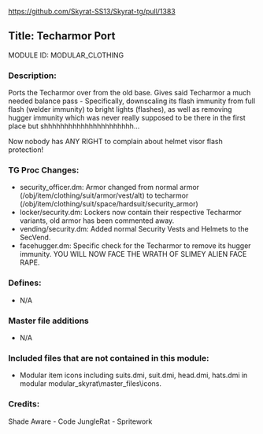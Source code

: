 https://github.com/Skyrat-SS13/Skyrat-tg/pull/1383

## Title: Techarmor Port

MODULE ID: MODULAR_CLOTHING

### Description:

Ports the Techarmor over from the old base. Gives said Techarmor a much needed balance pass - Specifically, downscaling its flash immunity from full flash (welder immunity) to bright lights (flashes), as well as removing hugger immunity which was never really supposed to be there in the first place but shhhhhhhhhhhhhhhhhhhhhh...

Now nobody has ANY RIGHT to complain about helmet visor flash protection!

### TG Proc Changes:

- security_officer.dm: Armor changed from normal armor (/obj/item/clothing/suit/armor/vest/alt) to techarmor (/obj/item/clothing/suit/space/hardsuit/security_armor)
- locker/security.dm: Lockers now contain their respective Techarmor variants, old armor has been commented away.
- vending/security.dm: Added normal Security Vests and Helmets to the SecVend.
- facehugger.dm: Specific check for the Techarmor to remove its hugger immunity. YOU WILL NOW FACE THE WRATH OF SLIMEY ALIEN FACE RAPE.

### Defines:

- N/A

### Master file additions

- N/A

### Included files that are not contained in this module:

- Modular item icons including suits.dmi, suit.dmi, head.dmi, hats.dmi in modular modular_skyrat\master_files\icons.


### Credits:
Shade Aware - Code
JungleRat - Spritework